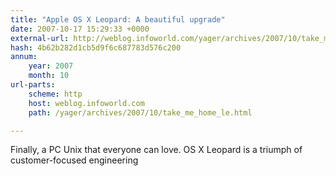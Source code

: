 ```yaml
---
title: "Apple OS X Leopard: A beautiful upgrade"
date: 2007-10-17 15:29:33 +0000
external-url: http://weblog.infoworld.com/yager/archives/2007/10/take_me_home_le.html
hash: 4b62b282d1cb5d9f6c687783d576c200
annum:
    year: 2007
    month: 10
url-parts:
    scheme: http
    host: weblog.infoworld.com
    path: /yager/archives/2007/10/take_me_home_le.html

---
```


Finally, a PC Unix that everyone can love. OS X Leopard is a triumph of customer-focused engineering
